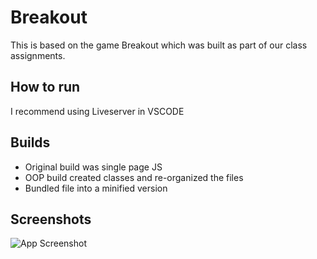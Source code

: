 # Breakout

This is based on the game Breakout which was built as part of our class assignments.

## How to run

I recommend using Liveserver in VSCODE

## Builds
- Original build was single page JS
- OOP build created classes and re-organized the files
- Bundled file into a minified version




## Screenshots

![App Screenshot](https://imgur.com/pYUcRqY.png)
